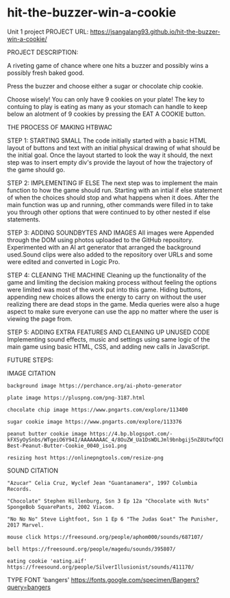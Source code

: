 # hit-the-buzzer-win-a-cookie
Unit 1 project
PROJECT URL:
https://jsangalang93.github.io/hit-the-buzzer-win-a-cookie/

PROJECT DESCRIPTION:

A riveting game of chance where one hits a buzzer and possibly wins a possibly fresh baked good. 

Press the buzzer and choose either a sugar or chocolate chip cookie. 

Choose wisely! You can only have 9 cookies on your plate! The key to contuing to play is eating as many as your stomach can handle to keep below an alotment of 9 cookies by pressing the EAT A COOKIE button.

THE PROCESS OF MAKING HTBWAC

STEP 1: STARTING SMALL
The code initially started with a basic HTML layout of buttons and text with an initial physical drawing of what should be the initial goal. Once the layout started to look the way it should, the next step was to insert empty div's provide the layout of how the trajectory of the game should go.

STEP 2: IMPLEMENTING IF ELSE
The next step was to implement the main function to how the game should run. Starting with an intial if else statement of when the choices should stop and what happens when it does. After the main function was up and running, other commands were filled in to take you through other options that were continued to by other nested if else statements.

STEP 3: ADDING SOUNDBYTES AND IMAGES
All images were Appended through the DOM using photos uploaded to the GitHub repository. Experimented with an AI art generator that arranged the background used.Sound clips were also added to the repository over URLs and some were edited and converted in Logic Pro.

STEP 4: CLEANING THE MACHINE
Cleaning up the functionality of the game and limiting the decision making process without feeling the options were limited was most of the work put into this game. Hiding buttons, appending new choices allows the energy to carry on without the user realizing there are dead stops in the game. Media queries were also a huge aspect to make sure everyone can use the app no matter where the user is viewing the page from.

STEP 5: ADDING EXTRA FEATURES AND CLEANING UP UNUSED CODE
Implementing sound effects, music and settings using same logic of the main game using basic HTML, CSS, and adding new calls in JavaScript.

FUTURE STEPS:




IMAGE CITATION

    background image https://perchance.org/ai-photo-generator

    plate image https://pluspng.com/png-3187.html
    
    chocolate chip image https://www.pngarts.com/explore/113400
    
    sugar cookie image https://www.pngarts.com/explore/113376
    
    peanut butter cookie image https://4.bp.blogspot.com/-kFXSyOySnbs/WTgeiO6Y94I/AAAAAAAAC_4/8OuZW_Ua1DsWDLJml9bnbgij5nZ8UtwfQCEw/s1600/The-Best-Peanut-Butter-Cookie_0040_iso1.png

    resizing host https://onlinepngtools.com/resize-png

SOUND CITATION

    "Azucar" Celia Cruz, Wyclef Jean "Guantanamera", 1997 Columbia Records.

    "Chocolate" Stephen Hillenburg, Ssn 3 Ep 12a "Chocolate with Nuts" SpongeBob SquarePants, 2002 Viacom.

    "No No No" Steve Lightfoot, Ssn 1 Ep 6 "The Judas Goat" The Punisher, 2017 Marvel.

    mouse click https://freesound.org/people/aphom000/sounds/687107/

    bell https://freesound.org/people/magedu/sounds/395807/

    eating cookie 'eating.aif' https://freesound.org/people/SilverIllusionist/sounds/411170/
    


TYPE FONT
    'bangers' https://fonts.google.com/specimen/Bangers?query=bangers

